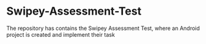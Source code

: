 # Swipey-Assessment-Test
The repository has contains the Swipey Assessment Test, where an Android project is created and implement their task
